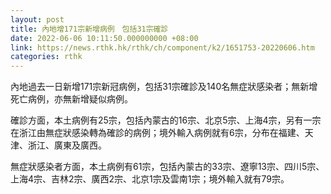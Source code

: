 ```yaml
---
layout: post
title: 內地增171宗新增病例　包括31宗確診
date: 2022-06-06 10:11:50.000000000 +08:00
link: https://news.rthk.hk/rthk/ch/component/k2/1651753-20220606.htm
categories: rthk
---
```


內地過去一日新增171宗新冠病例，包括31宗確診及140名無症狀感染者；無新增死亡病例，亦無新增疑似病例。

確診方面，本土病例有25宗，包括內蒙古的16宗、北京5宗、上海4宗，另有一宗在浙江由無症狀感染轉為確診的病例；境外輸入病例就有6宗，分布在福建、天津、浙江、廣東及廣西。

無症狀感染者方面，本土病例有61宗，包括內蒙古的33宗、遼寧13宗、四川5宗、上海4宗、吉林2宗、廣西2宗、北京1宗及雲南1宗；境外輸入就有79宗。
